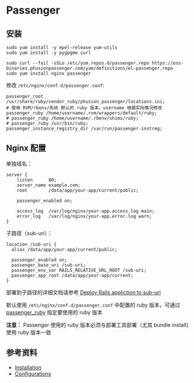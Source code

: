 # Passenger

## 安装

```
sudo yum install -y epel-release yum-utils
sudo yum install -y pygpgme curl

sudo curl --fail -sSLo /etc/yum.repos.d/passenger.repo https://oss-binaries.phusionpassenger.com/yum/definitions/el-passenger.repo
sudo yum install nginx passenger
```

修改 `/etc/nginx/conf.d/passenger.conf`:

```
passenger_root /usr/share/ruby/vendor_ruby/phusion_passenger/locations.ini;
# 使用 RVM/rbenv/系统 默认的 ruby 版本。username 根据实际情况修改
passenger_ruby /home/username/.rvm/wrappers/default/ruby;
# passenger_ruby /home/username/.rbenv/shims/ruby;
# passenger_ruby /usr/bin/ruby;
passenger_instance_registry_dir /var/run/passenger-instreg;
```

## Nginx 配置

单独域名：

```
server {
    listen      80;
    server_name example.com;
    root        /data/app/your-app/current/public;

    passenger_enabled on;

    access_log  /var/log/nginx/your-app.access.log main;
    error_log   /var/log/nginx/your-app.error.log warn;
}
```

子路径（sub-uri）：

```
location /sub-uri {
  alias /data/app/your-app/current/public;

  passenger_enabled on;
  passenger_base_uri /sub-uri;
  passenger_env_var RAILS_RELATIVE_URL_ROOT /sub-uri;
  passenger_app_root /data/app/your-app/current;
}
```

部署到子路径的详细文档请参考 [Deploy Rails appliction to sub-uri
](https://bianjp.com/deploy-rails-appliction-to-sub-uri/)

默认使用 `/etc/nginx/conf.d/passenger.conf` 中配置的 ruby 版本，可通过 [passenger_ruby](https://www.phusionpassenger.com/library/config/nginx/reference/#passenger_ruby) 指定要使用的 ruby 版本

__注意：__ Passenger 使用的 ruby 版本必须与部署工具部署（尤其 bundle install）使用 ruby 版本一致

## 参考资料

* [Installation](https://www.phusionpassenger.com/library/walkthroughs/deploy/ruby/ownserver/nginx/oss/el7/install_passenger.html)
* [Configurations](https://www.phusionpassenger.com/library/config/nginx/reference/)
